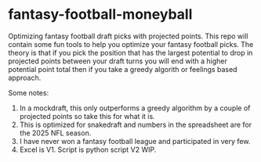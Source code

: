 # fantasy-football-moneyball
Optimizing fantasy football draft picks with projected points. This repo will contain some fun tools to help you optimize your fantasy football picks. The theory is that if you pick the position that has the largest potential to drop in projected points between your draft turns you will end with a higher potential point total then if you take a greedy algorith or feelings based approach. 

Some notes:
1. In a mockdraft, this only outperforms a greedy algorithm by a couple of projected points so take this for what it is.
2. This is optimized for snakedraft and numbers in the spreadsheet are for the 2025 NFL season.
3. I have never won a fantasy football league and participated in very few.
4. Excel is V1. Script is python script V2 WIP. 
